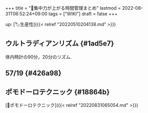 +++
title = "📝集中力が上がる時間管理まとめ"
lastmod = 2022-08-31T06:52:24+09:00
tags = ["WIKI"]
draft = false
+++

up: [🏷生産性]({{< relref "20220510204138.md" >}})


## ウルトラディアンリズム {#1ad5e7}

体内時計の90分，20分のリズム.


## 57/19 {#426a98}


## ポモドーロテクニック {#18864b}

[📝ポモドーロテクニック]({{< relref "20220831065054.md" >}})
